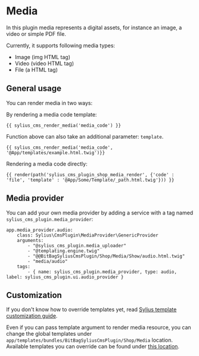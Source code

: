 # Media

In this plugin media represents a digital assets, for instance an image, a video or simple PDF file.

Currently, it supports following media types:

- Image (img HTML tag)
- Video (video HTML tag)
- File (a HTML tag)

## General usage

You can render media in two ways:

By rendering a media code template:

```twig
{{ sylius_cms_render_media('media_code') }}
```
Function above can also take an additional parameter: `template`.

```twig
{{ sylius_cms_render_media('media_code', '@App/templates/example.html.twig')}}
```

Rendering a media code directly:

```twig
{{ render(path('sylius_cms_plugin_shop_media_render', {'code' : 'file', 'template' : '@App/Some/Template/_path.html.twig'})) }}
```

## Media provider

You can add your own media provider by adding a service with a tag named `sylius_cms_plugin.media_provider`:

```twig
app.media_provider.audio:
    class: Sylius\CmsPlugin\MediaProvider\GenericProvider
    arguments:
        - "@sylius_cms_plugin.media_uploader"
        - "@templating.engine.twig"
        - "@@BitBagSyliusCmsPlugin/Shop/Media/Show/audio.html.twig"
        - "media/audio"
    tags:
        - { name: sylius_cms_plugin.media_provider, type: audio, label: sylius_cms_plugin.ui.audio_provider }
```

## Customization

If you don't know how to override templates yet,
read [Sylius template customization guide](http://docs.sylius.org/en/latest/customization/template.html).

Even if you can pass template argument to render media resource, you can change the global templates under `app/templates/bundles/BitBagSyliusCmsPlugin/Shop/Media` location.
Available templates you can override can be found under [this location](../src/Resources/views/Shop/Media).

